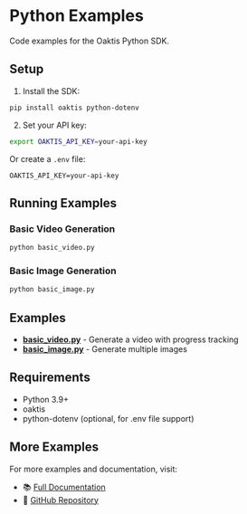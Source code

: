 # Python Examples

Code examples for the Oaktis Python SDK.

## Setup

1. Install the SDK:

```bash
pip install oaktis python-dotenv
```

2. Set your API key:

```bash
export OAKTIS_API_KEY=your-api-key
```

Or create a `.env` file:

```env
OAKTIS_API_KEY=your-api-key
```

## Running Examples

### Basic Video Generation

```bash
python basic_video.py
```

### Basic Image Generation

```bash
python basic_image.py
```

## Examples

- **[basic_video.py](basic_video.py)** - Generate a video with progress tracking
- **[basic_image.py](basic_image.py)** - Generate multiple images

## Requirements

- Python 3.9+
- oaktis
- python-dotenv (optional, for .env file support)

## More Examples

For more examples and documentation, visit:

- 📚 [Full Documentation](https://docs.oaktis.com)
- 🐙 [GitHub Repository](https://github.com/oaktis/oaktis-sdk)
